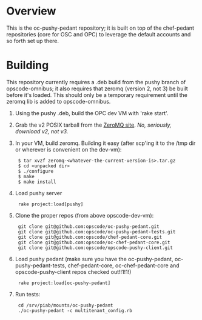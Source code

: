 Overview
========

This is the oc-pushy-pedant repository; it is built on top of the chef-pedant repositories (core for OSC and OPC) to leverage the default accounts and so forth set up there.

Building
========

This repository currently requires a .deb build from the pushy branch of opscode-omnibus; it also requires that zeromq (version 2, not 3) be built before it's loaded.  This should only be a temporary requirement until the zeromq lib is added to opscode-omnibus.

1. Using the pushy .deb, build the OPC dev VM with 'rake start'.

2. Grab the v2 POSIX tarball from the [ZeroMQ site](http://www.zeromq.org/intro:get-the-software).  *No, seriously, download v2, not v3.*

3. In your VM, build zeromq.  Building it easy (after scp'ing it to the /tmp dir or wherever is convenient on the dev-vm):

        $ tar xvzf zeromq-<whatever-the-current-version-is>.tar.gz
        $ cd <unpacked dir>
        $ ./configure
        $ make
        $ make install

4. Load pushy server

        rake project:load[pushy]

5. Clone the proper repos (from above opscode-dev-vm):

        git clone git@github.com:opscode/oc-pushy-pedant.git
        git clone git@github.com:opscode/oc-pushy-pedant-tests.git
        git clone git@github.com:opscode/chef-pedant-core.git
        git clone git@github.com:opscode/oc-chef-pedant-core.git
        git clone git@github.com:opscode/opscode-pushy-client.git

6. Load pushy pedant (make sure you have the oc-pushy-pedant, oc-pushy-pedant-tests, chef-pedant-core, oc-chef-pedant-core and opscode-pushy-client repos checked out!!1!1!)

        rake project:load[oc-pushy-pedant]

7. Run tests:

        cd /srv/piab/mounts/oc-pushy-pedant
        ./oc-pushy-pedant -c multitenant_config.rb
